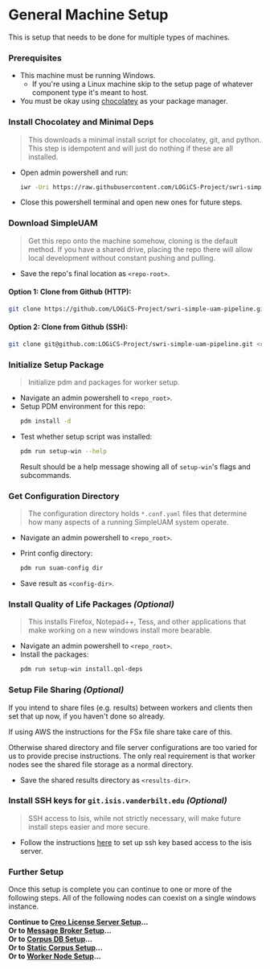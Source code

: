 # General Machine Setup

This is setup that needs to be done for multiple types of machines.

### Prerequisites

- This machine must be running Windows.
    - If you're using a Linux machine skip to the setup page of whatever
      component type it's meant to host.
- You must be okay using [chocolatey](https://chocolatey.org/) as your package
  manager.

### Install Chocolatey and Minimal Deps

> This downloads a minimal install script for chocolatey, git, and python.
> This step is idempotent and will just do nothing if these are all installed.

- Open admin powershell and run:
  ```bash
  iwr -Uri https://raw.githubusercontent.com/LOGiCS-Project/swri-simple-uam-pipeline/main/data/setup/bootstrap_win.ps1 | iex
  ```

- Close this powershell terminal and open new ones for future steps.

### Download SimpleUAM

> Get this repo onto the machine somehow, cloning is the default method.
> If you have a shared drive, placing the repo there will allow local development
> without constant pushing and pulling.


- Save the repo's final location as `<repo-root>`.

#### **Option 1:** Clone from Github (HTTP):

```bash
git clone https://github.com/LOGiCS-Project/swri-simple-uam-pipeline.git <repo-root>
```

#### **Option 2:** Clone from Github (SSH):

```bash
git clone git@github.com:LOGiCS-Project/swri-simple-uam-pipeline.git <repo-root>
```

### Initialize Setup Package

> Initialize pdm and packages for worker setup.

- Navigate an admin powershell to `<repo_root>`.
- Setup PDM environment for this repo:
  ```bash
  pdm install -d
  ```
- Test whether setup script was installed:
  ```bash
  pdm run setup-win --help
  ```
  Result should be a help message showing all of `setup-win`'s flags and
  subcommands.

### Get Configuration Directory

> The configuration directory holds `*.conf.yaml` files that determine how
> many aspects of a running SimpleUAM system operate.

- Navigate an admin powershell to `<repo_root>`.
- Print config directory:
  ```bash
  pdm run suam-config dir
  ```

- Save result as `<config-dir>`.

### Install Quality of Life Packages *(Optional)*

> This installs Firefox, Notepad++, Tess, and other applications that make working
> on a new windows install more bearable.

- Navigate an admin powershell to `<repo_root>`.
- Install the packages:
  ```bash
  pdm run setup-win install.qol-deps
  ```

### Setup File Sharing *(Optional)*

If you intend to share files (e.g. results) between workers and clients then
set that up now, if you haven't done so already.

If using AWS the instructions for the FSx file share take care of this.

Otherwise shared directory and file server configurations are too varied for us
to provide precise instructions.
The only real requirement is that worker nodes see the shared file storage as
a normal directory.

- Save the shared results directory as `<results-dir>`.

### Install SSH keys for `git.isis.vanderbilt.edu` *(Optional)*

> SSH access to Isis, while not strictly necessary, will make future install
> steps easier and more secure.

- Follow the instructions [here](https://docs.gitlab.com/ee/user/ssh.html) to
  set up ssh key based access to the isis server.

### Further Setup

Once this setup is complete you can continue to one or more of the following
steps.
All of the following nodes can coexist on a single windows instance.

**Continue to [Creo License Server Setup](license_server.md)...**<br/>
**Or to [Message Broker Setup](broker.md)...**<br/>
**Or to [Corpus DB Setup](graph.md)...**<br/>
**Or to [Static Corpus Setup](corpus.md)...**<br/>
**Or to [Worker Node Setup](worker.md)...**
